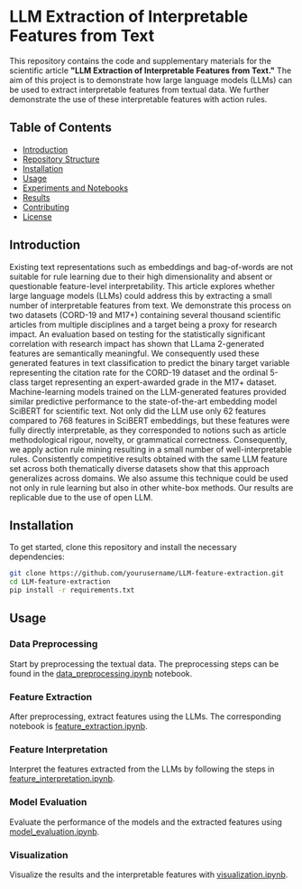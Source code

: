 # LLM Extraction of Interpretable Features from Text

This repository contains the code and supplementary materials for the scientific article **"LLM Extraction of Interpretable Features from Text."** The aim of this project is to demonstrate how large language models (LLMs) can be used to extract interpretable features from textual data. We further demonstrate the use of these interpretable features with action rules.

## Table of Contents

- [Introduction](#introduction)
- [Repository Structure](#repository-structure)
- [Installation](#installation)
- [Usage](#usage)
- [Experiments and Notebooks](#experiments-and-notebooks)
- [Results](#results)
- [Contributing](#contributing)
- [License](#license)

## Introduction
Existing text representations such as embeddings and bag-of-words are not suitable for rule learning due to their high dimensionality and absent or questionable feature-level interpretability. This article explores whether large language models (LLMs) could address this by extracting a small number of interpretable features from text.
We demonstrate this process on two datasets (CORD-19  and M17+) containing several thousand scientific articles from multiple disciplines and a target being a proxy for research impact. An evaluation based on testing for the statistically significant correlation with research impact has shown that LLama 2-generated features are semantically meaningful. We consequently used these generated features in text classification to predict the binary target variable representing the citation rate for the CORD-19 dataset and the ordinal 5-class target representing an expert-awarded grade in the M17+ dataset. Machine-learning models trained on the LLM-generated features provided similar predictive performance to the state-of-the-art embedding model SciBERT for scientific text. Not only did the LLM use only 62 features compared to 768 features in SciBERT embeddings, but these features were fully directly interpretable, as they corresponded to notions such as article methodological rigour, novelty, or grammatical correctness. Consequently, we apply action rule mining resulting in a small number of well-interpretable rules. Consistently competitive results obtained with the same LLM feature set across both thematically diverse datasets show that this approach generalizes across domains.  We also assume this technique could be used not only in rule learning but also in other white-box methods. Our results are replicable due to the use of open LLM. 

## Installation

To get started, clone this repository and install the necessary dependencies:

```bash
git clone https://github.com/yourusername/LLM-feature-extraction.git
cd LLM-feature-extraction
pip install -r requirements.txt
```

## Usage

### Data Preprocessing

Start by preprocessing the textual data. The preprocessing steps can be found in the [data_preprocessing.ipynb](notebooks/data_preprocessing.ipynb) notebook.

### Feature Extraction

After preprocessing, extract features using the LLMs. The corresponding notebook is [feature_extraction.ipynb](notebooks/feature_extraction.ipynb).

### Feature Interpretation

Interpret the features extracted from the LLMs by following the steps in [feature_interpretation.ipynb](notebooks/feature_interpretation.ipynb).

### Model Evaluation

Evaluate the performance of the models and the extracted features using [model_evaluation.ipynb](notebooks/model_evaluation.ipynb).

### Visualization

Visualize the results and the interpretable features with [visualization.ipynb](notebooks/visualization.ipynb).





